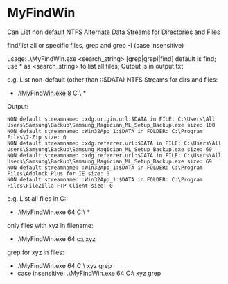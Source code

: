 # MyFindWin

Can List non default NTFS Alternate Data Streams for Directories and Files

find/list all or specific files, grep and grep -I (case insensitive)

usage: .\MyFindWin.exe <number of threads> <path> <search_string> [grep|grepI|find]
default is find; use * as <search_string> to list all files; Output is in output.txt

e.g. List non-default (other than ::$DATA) NTFS Streams for dirs and files:
   - .\MyFindWin.exe 8 C:\ *
   
Output: 
```
NON default streamname: :xdg.origin.url:$DATA in FILE: C:\Users\All Users\Samsung\Backup\Samsung_Magician_ML_Setup_Backup.exe size: 100 
NON default streamname: :Win32App_1:$DATA in FOLDER: C:\Program Files\7-Zip size: 0 
NON default streamname: :xdg.referrer.url:$DATA in FILE: C:\Users\All Users\Samsung\Backup\Samsung_Magician_ML_Setup_Backup.exe size: 69  
NON default streamname: :xdg.referrer.url:$DATA in FILE: C:\Users\All Users\Samsung\Backup\Samsung_Magician_ML_Setup_Backup.exe size: 69 
NON default streamname: :Win32App_1:$DATA in FOLDER: C:\Program Files\Adblock Plus for IE size: 0   
NON default streamname: :Win32App_1:$DATA in FOLDER: C:\Program Files\FileZilla FTP Client size: 0
```  
  
e.g. List all files in C:\:
  - .\MyFindWin.exe 64 C:\ *

only files with xyz in filename:
  - .\MyFindWin.exe 64 c:\ xyz
  
grep for xyz in files:
  - .\MyFindWin.exe 64 C:\ xyz grep
  - case insensitive:  .\MyFindWin.exe 64 C:\ xyz grep
  
  
